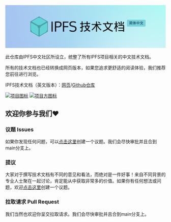![IPFS技术文档标头横幅](ipfs-header.png)

此仓库由IPFS中文社区所设立，统整了所有IPFS项目相关的中文技术文档。

所有的技术文档也已经转换成网页版本，如果您追求更舒适的阅读体验，我们推荐您前往进行浏览。

IPFS技术文档（英文版本）：[网页](https://docs.ipfs.io/)/[Github仓库](https://github.com/ipfs/ipfs-docs)

[![项目图标](https://img.shields.io/badge/%E9%A1%B9%E7%9B%AE-IPFS-blue)](https://ipfs.io/) 
[![项目方图标](https://img.shields.io/badge/%E9%A1%B9%E7%9B%AE%E6%96%B9-Protocol%20Labs-blue)](https://protocol.ai/)

## 欢迎你参与我们❤️

### 议题 Issues
如果你发现任何问题，可以[点击这里](https://github.com/Zhixuan0318/ipfs-docs-zh-CN/issues)创建一个议题。我们会尽快审批并且合到main分支上。

### 提议 
大家对于撰写技术文档有不同的意见和看法，而绝对是一件好事！来自不同背景的专业人士聚在一起讨论，肯定能从中获取非常多的价值。如果你有任何想法或问题，欢迎[点击这里](https://github.com/Zhixuan0318/ipfs-docs-zh-CN/issues)创建一个议题。

### 拉取请求 Pull Request
我们当然也欢迎你呈交拉取请求。我们会尽快审批并且合到main分支上。


